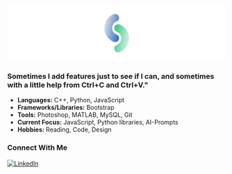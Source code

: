 <div align="center">
  <img src="123.png" alt="Profile Banner">
</div>

<h3>Sometimes I add features just to see if I can, and sometimes with a little help from Ctrl+C and Ctrl+V."</h3>

- **Languages:** C++, Python, JavaScript
- **Frameworks/Libraries:** Bootstrap
- **Tools:** Photoshop, MATLAB, MySQL, Git
- **Current Focus:** JavaScript, Python libraries, AI-Prompts
- **Hobbies:** Reading, Code, Design

<h3 align="left">Connect With Me</h3>
<p align="left">
  <a href="https://linkedin.com/in/ahsan-raza8hbb" target="_blank">
    <img align="center" src="https://raw.githubusercontent.com/rahuldkjain/github-profile-readme-generator/master/src/images/icons/Social/linked-in-alt.svg" alt="LinkedIn" height="30" width="40" />
  </a>

</p>
